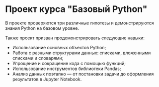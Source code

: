 # Проект курса "Базовый Python"
В проекте проверяются три различные гипотезы и демонстрируются знания Python на базовом уровне.

Также проект призван продемонстрировать следующие навыки:
 - Использование основных объектов Python;
 - Работа с разными структурами данных: списками, вложенными списками и словарями;
 - Упрощение и сокращение кода с помощью функций;
 - Использование инструментов библиотеки Pandas;
 - Анализ данных поэтапно — от постановки задачи до оформления результатов в Jupyter Notebook.